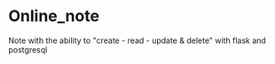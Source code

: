 # Online_note
Note with the ability to "create - read - update &amp; delete" with flask and postgresql
